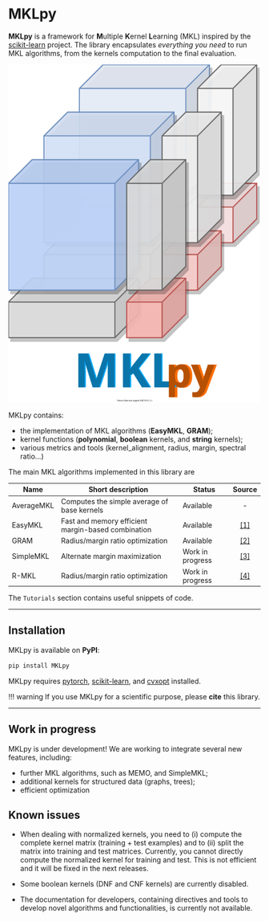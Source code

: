 

# MKLpy








**MKLpy** is a framework for **M**ultiple **K**ernel **L**earning (MKL)  inspired by the [scikit-learn](http://scikit-learn.org/stable) project.
The library encapsulates *everything you need* to run MKL algorithms, from the kernels computation to the final evaluation.

<img src="./resources/mklpy_logo.svg" class="center">


MKLpy contains:

* the implementation of MKL algorithms (**EasyMKL**, **GRAM**);
* kernel functions (**polynomial**, **boolean** kernels, and **string** kernels);
* various metrics and tools (kernel_alignment, radius, margin, spectral ratio...)


The main MKL algorithms implemented in this library are

|Name       |Short description | Status | Source |
|-----------|------------------|--------|:------:|
| AverageMKL| Computes the simple average of base kernels         | Available | - |
| EasyMKL   | Fast and memory efficient margin-based combination  | Available |[[1]](https://www.sciencedirect.com/science/article/abs/pii/S0925231215003653) |
| GRAM      | Radius/margin ratio optimization                    | Available |[[2]](https://www.researchgate.net/publication/318468451_Radius-Margin_Ratio_Optimization_for_Dot-Product_Boolean_Kernel_Learning)   |
| SimpleMKL | Alternate margin maximization                       | Work in progress |[[3]](http://www.jmlr.org/papers/volume9/rakotomamonjy08a/rakotomamonjy08a.pdf)|
| R-MKL     | Radius/margin ratio optimization                    | Work in progress |[[4]](https://link.springer.com/content/pdf/10.1007/978-3-642-04180-8_39.pdf)  |



The ```Tutorials``` section contains useful snippets of code.



- - -

## Installation

MKLpy is available on **PyPI**:
```sh
pip install MKLpy
```

MKLpy requires [pytorch](https://pytorch.org/), [scikit-learn](https://scikit-learn.org/stable/), and [cvxopt](https://cvxopt.org/) installed.

!!! warning
	If you use MKLpy for a scientific purpose, please **cite** this library.

- - -

## Work in progress

MKLpy is under development! We are working to integrate several new features, including:

* further MKL algorithms, such as MEMO, and SimpleMKL;
* additional kernels for structured data (graphs, trees);
* efficient optimization



## Known issues

* When dealing with normalized kernels, you need to (i) compute the complete kernel matrix (training + test examples) and to (ii) split the matrix into training and test matrices. Currently, you cannot directly compute the normalized kernel for training and test. This is not efficient and it will be fixed in the next releases.

* Some boolean kernels (DNF and CNF kernels) are currently disabled.

* The documentation for developers, containing directives and tools to develop novel algorithms and functionalities, is currently not available.

